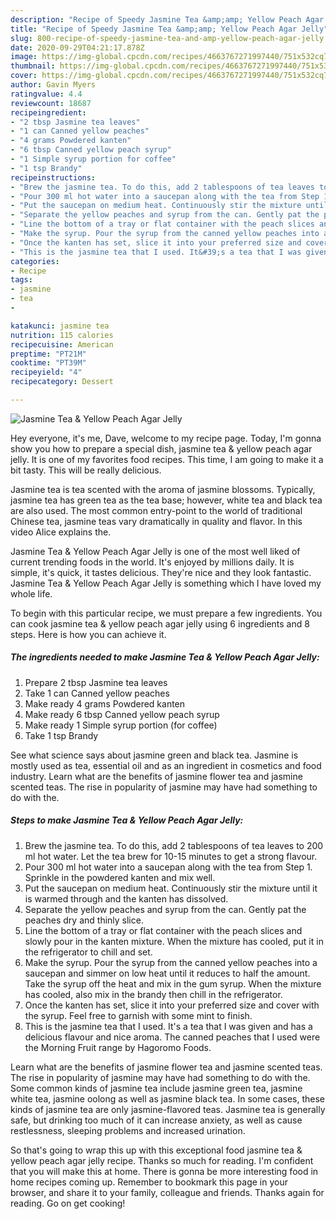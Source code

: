 ```yaml
---
description: "Recipe of Speedy Jasmine Tea &amp;amp; Yellow Peach Agar Jelly"
title: "Recipe of Speedy Jasmine Tea &amp;amp; Yellow Peach Agar Jelly"
slug: 800-recipe-of-speedy-jasmine-tea-and-amp-yellow-peach-agar-jelly
date: 2020-09-29T04:21:17.878Z
image: https://img-global.cpcdn.com/recipes/4663767271997440/751x532cq70/jasmine-tea-yellow-peach-agar-jelly-recipe-main-photo.jpg
thumbnail: https://img-global.cpcdn.com/recipes/4663767271997440/751x532cq70/jasmine-tea-yellow-peach-agar-jelly-recipe-main-photo.jpg
cover: https://img-global.cpcdn.com/recipes/4663767271997440/751x532cq70/jasmine-tea-yellow-peach-agar-jelly-recipe-main-photo.jpg
author: Gavin Myers
ratingvalue: 4.4
reviewcount: 18687
recipeingredient:
- "2 tbsp Jasmine tea leaves"
- "1 can Canned yellow peaches"
- "4 grams Powdered kanten"
- "6 tbsp Canned yellow peach syrup"
- "1 Simple syrup portion for coffee"
- "1 tsp Brandy"
recipeinstructions:
- "Brew the jasmine tea. To do this, add 2 tablespoons of tea leaves to 200 ml hot water. Let the tea brew for 10-15 minutes to get a strong flavour."
- "Pour 300 ml hot water into a saucepan along with the tea from Step 1. Sprinkle in the powdered kanten and mix well."
- "Put the saucepan on medium heat. Continuously stir the mixture until it is warmed through and the kanten has dissolved."
- "Separate the yellow peaches and syrup from the can. Gently pat the peaches dry and thinly slice."
- "Line the bottom of a tray or flat container with the peach slices and slowly pour in the kanten mixture. When the mixture has cooled, put it in the refrigerator to chill and set."
- "Make the syrup. Pour the syrup from the canned yellow peaches into a saucepan and simmer on low heat until it reduces to half the amount. Take the syrup off the heat and mix in the gum syrup. When the mixture has cooled, also mix in the brandy then chill in the refrigerator."
- "Once the kanten has set, slice it into your preferred size and cover with the syrup. Feel free to garnish with some mint to finish."
- "This is the jasmine tea that I used. It&#39;s a tea that I was given and has a delicious flavour and nice aroma. The canned peaches that I used were the Morning Fruit range by Hagoromo Foods."
categories:
- Recipe
tags:
- jasmine
- tea
- 

katakunci: jasmine tea  
nutrition: 115 calories
recipecuisine: American
preptime: "PT21M"
cooktime: "PT39M"
recipeyield: "4"
recipecategory: Dessert

---
```



![Jasmine Tea &amp; Yellow Peach Agar Jelly](https://img-global.cpcdn.com/recipes/4663767271997440/751x532cq70/jasmine-tea-yellow-peach-agar-jelly-recipe-main-photo.jpg)

Hey everyone, it's me, Dave, welcome to my recipe page. Today, I'm gonna show you how to prepare a special dish, jasmine tea &amp; yellow peach agar jelly. It is one of my favorites food recipes. This time, I am going to make it a bit tasty. This will be really delicious.

Jasmine tea is tea scented with the aroma of jasmine blossoms. Typically, jasmine tea has green tea as the tea base; however, white tea and black tea are also used. The most common entry-point to the world of traditional Chinese tea, jasmine teas vary dramatically in quality and flavor. In this video Alice explains the.

Jasmine Tea &amp; Yellow Peach Agar Jelly is one of the most well liked of current trending foods in the world. It's enjoyed by millions daily. It is simple, it's quick, it tastes delicious. They're nice and they look fantastic. Jasmine Tea &amp; Yellow Peach Agar Jelly is something which I have loved my whole life.


To begin with this particular recipe, we must prepare a few ingredients. You can cook jasmine tea &amp; yellow peach agar jelly using 6 ingredients and 8 steps. Here is how you can achieve it.

<!--inarticleads1-->

##### The ingredients needed to make Jasmine Tea &amp; Yellow Peach Agar Jelly:

1. Prepare 2 tbsp Jasmine tea leaves
1. Take 1 can Canned yellow peaches
1. Make ready 4 grams Powdered kanten
1. Make ready 6 tbsp Canned yellow peach syrup
1. Make ready 1 Simple syrup portion (for coffee)
1. Take 1 tsp Brandy


See what science says about jasmine green and black tea. Jasmine is mostly used as tea, essential oil and as an ingredient in cosmetics and food industry. Learn what are the benefits of jasmine flower tea and jasmine scented teas. The rise in popularity of jasmine may have had something to do with the. 

<!--inarticleads2-->

##### Steps to make Jasmine Tea &amp; Yellow Peach Agar Jelly:

1. Brew the jasmine tea. To do this, add 2 tablespoons of tea leaves to 200 ml hot water. Let the tea brew for 10-15 minutes to get a strong flavour.
1. Pour 300 ml hot water into a saucepan along with the tea from Step 1. Sprinkle in the powdered kanten and mix well.
1. Put the saucepan on medium heat. Continuously stir the mixture until it is warmed through and the kanten has dissolved.
1. Separate the yellow peaches and syrup from the can. Gently pat the peaches dry and thinly slice.
1. Line the bottom of a tray or flat container with the peach slices and slowly pour in the kanten mixture. When the mixture has cooled, put it in the refrigerator to chill and set.
1. Make the syrup. Pour the syrup from the canned yellow peaches into a saucepan and simmer on low heat until it reduces to half the amount. Take the syrup off the heat and mix in the gum syrup. When the mixture has cooled, also mix in the brandy then chill in the refrigerator.
1. Once the kanten has set, slice it into your preferred size and cover with the syrup. Feel free to garnish with some mint to finish.
1. This is the jasmine tea that I used. It&#39;s a tea that I was given and has a delicious flavour and nice aroma. The canned peaches that I used were the Morning Fruit range by Hagoromo Foods.


Learn what are the benefits of jasmine flower tea and jasmine scented teas. The rise in popularity of jasmine may have had something to do with the. Some common kinds of jasmine tea include jasmine green tea, jasmine white tea, jasmine oolong as well as jasmine black tea. In some cases, these kinds of jasmine tea are only jasmine-flavored teas. Jasmine tea is generally safe, but drinking too much of it can increase anxiety, as well as cause restlessness, sleeping problems and increased urination. 

So that's going to wrap this up with this exceptional food jasmine tea &amp; yellow peach agar jelly recipe. Thanks so much for reading. I'm confident that you will make this at home. There is gonna be more interesting food in home recipes coming up. Remember to bookmark this page in your browser, and share it to your family, colleague and friends. Thanks again for reading. Go on get cooking!
